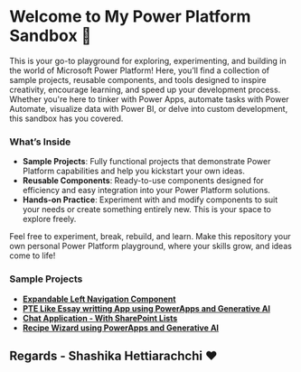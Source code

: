# Welcome to My Power Platform Sandbox 🚀

This is your go-to playground for exploring, experimenting, and building in the world of Microsoft Power Platform! Here, you’ll find a collection of sample projects, reusable components, and tools designed to inspire creativity, encourage learning, and speed up your development process. Whether you're here to tinker with Power Apps, automate tasks with Power Automate, visualize data with Power BI, or delve into custom development, this sandbox has you covered.

### What’s Inside
- **Sample Projects**: Fully functional projects that demonstrate Power Platform capabilities and help you kickstart your own ideas.
- **Reusable Components**: Ready-to-use components designed for efficiency and easy integration into your Power Platform solutions.
- **Hands-on Practice**: Experiment with and modify components to suit your needs or create something entirely new. This is your space to explore freely.

Feel free to experiment, break, rebuild, and learn. Make this repository your own personal Power Platform playground, where your skills grow, and ideas come to life!

### Sample Projects

- **[Expandable Left Navigation Component ](https://github.com/schetti92/PowerApps/tree/main/ExpandableLeftNavComponent)**
- **[PTE Like Essay writting App using PowerApps and Generative AI](https://github.com/schetti92/PowerApps/tree/main/EssayWritingApp)**
- **[Chat Application - With SharePoint Lists](https://github.com/schetti92/PowerApps/tree/main/ChatApplication)**
- **[Recipe Wizard using PowerApps and Generative AI](https://github.com/schetti92/PowerApps/tree/main/RecipeWizardApp)**


## Regards - Shashika Hettiarachchi ❤️

